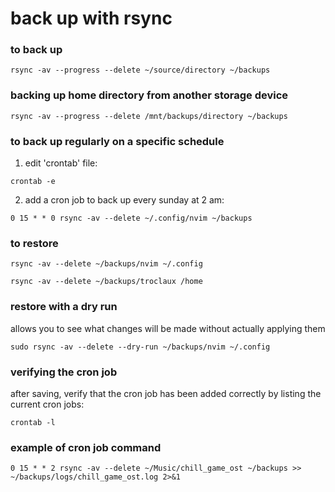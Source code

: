 # back up with rsync

### to back up

```shell
rsync -av --progress --delete ~/source/directory ~/backups
```

### backing up home directory from another storage device

```shell
rsync -av --progress --delete /mnt/backups/directory ~/backups
```

### to back up regularly on a specific schedule

1. edit 'crontab' file:
  ```shell
  crontab -e
  ```
2. add a cron job to back up every sunday at 2 am:
  ```shell
  0 15 * * 0 rsync -av --delete ~/.config/nvim ~/backups
  ```

### to restore

```shell
rsync -av --delete ~/backups/nvim ~/.config
```

```shell
rsync -av --delete ~/backups/troclaux /home
```

### restore with a dry run

allows you to see what changes will be made without actually applying them
```shell
sudo rsync -av --delete --dry-run ~/backups/nvim ~/.config
```

### verifying the cron job

after saving, verify that the cron job has been added correctly by listing the current cron jobs:
```shell
crontab -l
```

### example of cron job command

```shell
0 15 * * 2 rsync -av --delete ~/Music/chill_game_ost ~/backups >> ~/backups/logs/chill_game_ost.log 2>&1
```
